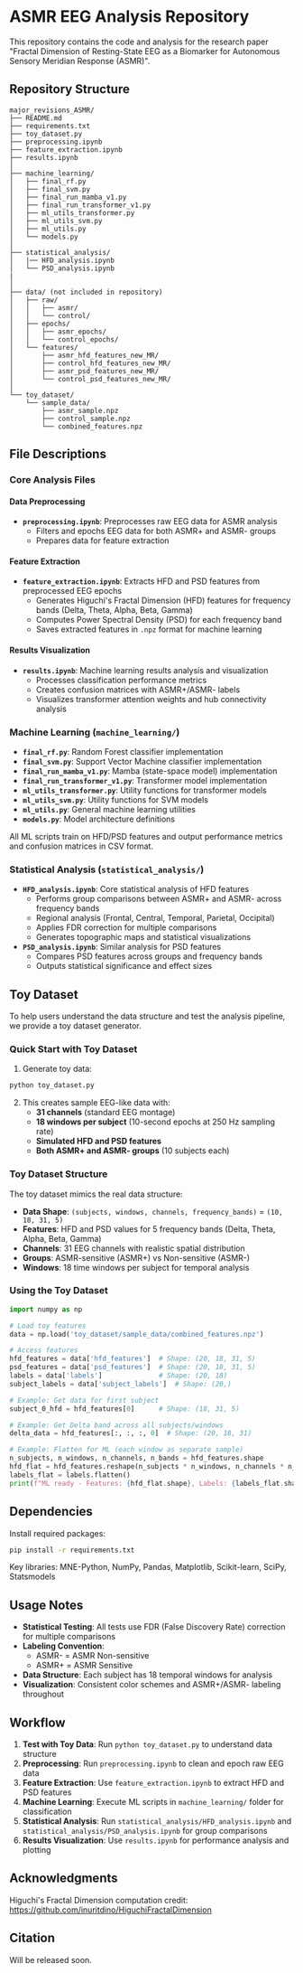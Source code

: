# ASMR EEG Analysis Repository

This repository contains the code and analysis for the research paper "Fractal Dimension of Resting-State EEG as a Biomarker for Autonomous Sensory Meridian Response (ASMR)".

## Repository Structure

```
major_revisions_ASMR/
├── README.md
├── requirements.txt
├── toy_dataset.py
├── preprocessing.ipynb
├── feature_extraction.ipynb
├── results.ipynb
│
├── machine_learning/
│   ├── final_rf.py
│   ├── final_svm.py
│   ├── final_run_mamba_v1.py
│   ├── final_run_transformer_v1.py
│   ├── ml_utils_transformer.py
│   ├── ml_utils_svm.py
│   ├── ml_utils.py
│   └── models.py
│
├── statistical_analysis/
│   |── HFD_analysis.ipynb
│   └── PSD_analysis.ipynb
|
│
├── data/ (not included in repository)
│   ├── raw/
│   │   ├── asmr/
│   │   └── control/
│   ├── epochs/
│   │   ├── asmr_epochs/
│   │   └── control_epochs/
│   └── features/
│       ├── asmr_hfd_features_new_MR/
│       ├── control_hfd_features_new_MR/
│       ├── asmr_psd_features_new_MR/
│       └── control_psd_features_new_MR/
│
└── toy_dataset/
    └── sample_data/
        ├── asmr_sample.npz
        ├── control_sample.npz
        └── combined_features.npz
```

## File Descriptions

### Core Analysis Files

#### Data Preprocessing
- **`preprocessing.ipynb`**: Preprocesses raw EEG data for ASMR analysis
  - Filters and epochs EEG data for both ASMR+ and ASMR- groups
  - Prepares data for feature extraction

#### Feature Extraction
- **`feature_extraction.ipynb`**: Extracts HFD and PSD features from preprocessed EEG epochs
  - Generates Higuchi's Fractal Dimension (HFD) features for frequency bands (Delta, Theta, Alpha, Beta, Gamma)
  - Computes Power Spectral Density (PSD) for each frequency band
  - Saves extracted features in `.npz` format for machine learning

#### Results Visualization
- **`results.ipynb`**: Machine learning results analysis and visualization
  - Processes classification performance metrics
  - Creates confusion matrices with ASMR+/ASMR- labels
  - Visualizes transformer attention weights and hub connectivity analysis

### Machine Learning (`machine_learning/`)

- **`final_rf.py`**: Random Forest classifier implementation
- **`final_svm.py`**: Support Vector Machine classifier implementation  
- **`final_run_mamba_v1.py`**: Mamba (state-space model) implementation
- **`final_run_transformer_v1.py`**: Transformer model implementation
- **`ml_utils_transformer.py`**: Utility functions for transformer models
- **`ml_utils_svm.py`**: Utility functions for SVM models
- **`ml_utils.py`**: General machine learning utilities
- **`models.py`**: Model architecture definitions

All ML scripts train on HFD/PSD features and output performance metrics and confusion matrices in CSV format.

### Statistical Analysis (`statistical_analysis/`)

- **`HFD_analysis.ipynb`**: Core statistical analysis of HFD features
  - Performs group comparisons between ASMR+ and ASMR- across frequency bands
  - Regional analysis (Frontal, Central, Temporal, Parietal, Occipital)
  - Applies FDR correction for multiple comparisons
  - Generates topographic maps and statistical visualizations
- **`PSD_analysis.ipynb`**: Similar analysis for PSD features
  - Compares PSD features across groups and frequency bands
  - Outputs statistical significance and effect sizes


## Toy Dataset

To help users understand the data structure and test the analysis pipeline, we provide a toy dataset generator.

### Quick Start with Toy Dataset

1. Generate toy data:
```bash
python toy_dataset.py
```

2. This creates sample EEG-like data with:
   - **31 channels** (standard EEG montage)
   - **18 windows per subject** (10-second epochs at 250 Hz sampling rate)
   - **Simulated HFD and PSD features**
   - **Both ASMR+ and ASMR- groups** (10 subjects each)

### Toy Dataset Structure

The toy dataset mimics the real data structure:
- **Data Shape**: `(subjects, windows, channels, frequency_bands)` = `(10, 18, 31, 5)`
- **Features**: HFD and PSD values for 5 frequency bands (Delta, Theta, Alpha, Beta, Gamma)
- **Channels**: 31 EEG channels with realistic spatial distribution
- **Groups**: ASMR-sensitive (ASMR+) vs Non-sensitive (ASMR-)
- **Windows**: 18 time windows per subject for temporal analysis

### Using the Toy Dataset

```python
import numpy as np

# Load toy features
data = np.load('toy_dataset/sample_data/combined_features.npz')

# Access features
hfd_features = data['hfd_features']  # Shape: (20, 18, 31, 5)
psd_features = data['psd_features']  # Shape: (20, 18, 31, 5)
labels = data['labels']              # Shape: (20, 18)
subject_labels = data['subject_labels']  # Shape: (20,)

# Example: Get data for first subject
subject_0_hfd = hfd_features[0]      # Shape: (18, 31, 5)

# Example: Get Delta band across all subjects/windows
delta_data = hfd_features[:, :, :, 0]  # Shape: (20, 18, 31)

# Example: Flatten for ML (each window as separate sample)
n_subjects, n_windows, n_channels, n_bands = hfd_features.shape
hfd_flat = hfd_features.reshape(n_subjects * n_windows, n_channels * n_bands)
labels_flat = labels.flatten()
print(f"ML ready - Features: {hfd_flat.shape}, Labels: {labels_flat.shape}")
```

## Dependencies

Install required packages:
```bash
pip install -r requirements.txt
```

Key libraries: MNE-Python, NumPy, Pandas, Matplotlib, Scikit-learn, SciPy, Statsmodels

## Usage Notes

- **Statistical Testing**: All tests use FDR (False Discovery Rate) correction for multiple comparisons
- **Labeling Convention**: 
  - ASMR- = ASMR Non-sensitive
  - ASMR+ = ASMR Sensitive
- **Data Structure**: Each subject has 18 temporal windows for analysis
- **Visualization**: Consistent color schemes and ASMR+/ASMR- labeling throughout

## Workflow

1. **Test with Toy Data**: Run `python toy_dataset.py` to understand data structure
2. **Preprocessing**: Run `preprocessing.ipynb` to clean and epoch raw EEG data
3. **Feature Extraction**: Use `feature_extraction.ipynb` to extract HFD and PSD features
4. **Machine Learning**: Execute ML scripts in `machine_learning/` folder for classification
5. **Statistical Analysis**: Run `statistical_analysis/HFD_analysis.ipynb` and `statistical_analysis/PSD_analysis.ipynb` for group comparisons
6. **Results Visualization**: Use `results.ipynb` for performance analysis and plotting


## Acknowledgments
Higuchi's Fractal Dimension computation credit: https://github.com/inuritdino/HiguchiFractalDimension

## Citation
Will be released soon.